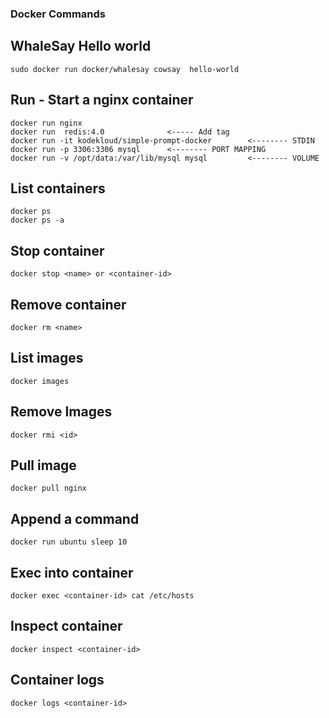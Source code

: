 ### Docker Commands


## WhaleSay Hello world 

```
sudo docker run docker/whalesay cowsay  hello-world
```

## Run - Start a nginx container 
```
docker run nginx
docker run  redis:4.0              <----- Add tag
docker run -it kodekloud/simple-prompt-docker        <-------- STDIN
docker run -p 3306:3306 mysql      <-------- PORT MAPPING
docker run -v /opt/data:/var/lib/mysql mysql         <-------- VOLUME 
```

## List containers
```
docker ps
docker ps -a
```

## Stop container
```
docker stop <name> or <container-id>
```

## Remove container
```
docker rm <name>
```

## List images
```
docker images
```

## Remove Images
```
docker rmi <id>
```

## Pull image
```
docker pull nginx
```

## Append a command
```
docker run ubuntu sleep 10
```


## Exec into container 
```
docker exec <container-id> cat /etc/hosts
```

## Inspect container
```
docker inspect <container-id>
```

## Container logs
```
docker logs <container-id>
```
